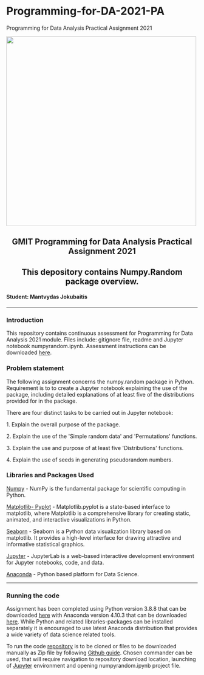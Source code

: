 # Programming-for-DA-2021-PA
Programming for Data Analysis Practical Assignment 2021

<img src="https://www.seekpng.com/png/full/70-701501_jupyter-python-and-numpy-logos-python-jupyter-logo.png" width="500"/>


<h2 style="text-align: center;">GMIT Programming for Data Analysis Practical Assignment 2021</h2>
<h2 style="text-align: center;">This depository contains Numpy.Random package overview.</h2>
<h4>Student: Mantvydas Jokubaitis</h4>

___

<h3>Introduction</h3>
<p>This repository contains continuous assessment for Programming for Data Analysis 2021 module. Files include: gitignore file, readme and Jupyter notebook numpyrandom.ipynb. Assessment instructions can be downloaded <a href="https://github.com/brianmcgmit/ProgDA/raw/master/ProgDA_Assignment.pdf">here</a>.</p>

<h3>Problem statement</h3>
<p>The following assignment concerns the numpy.random package in Python. Requirement is to to create a Jupyter notebook explaining the use of the package, including detailed explanations of at least five of the distributions provided for in the package.</p>
<p>There are four distinct tasks to be carried out in Jupyter notebook:</p>
<p>1. Explain the overall purpose of the package.</p>
<p>2. Explain the use of the 'Simple random data' and 'Permutations' functions.</p>
<p>3. Explain the use and purpose of at least five 'Distributions' functions.</p>
<p>4. Explain the use of seeds in generating pseudorandom numbers. </p>

<h3>Libraries and Packages Used</h3>
<p><a href="https://numpy.org/doc/stable/user/quickstart.html">Numpy</a> - NumPy is the fundamental package for scientific computing in Python.</p>
<p><a href="https://matplotlib.org/stable/api/_as_gen/matplotlib.pyplot.html">Matplotlib- Pyplot</a> - Matplotlib.pyplot is a state-based interface to matplotlib, where Matplotlib is a comprehensive library for creating static, animated, and interactive visualizations in Python.</p>
<p><a href="https://seaborn.pydata.org/">Seaborn</a> - Seaborn is a Python data visualization library based on matplotlib. It provides a high-level interface for drawing attractive and informative statistical graphics.</p>
<p><a href="https://jupyterlab.readthedocs.io/en/latest/">Jupyter</a> - JupyterLab is a web-based interactive development environment for Jupyter notebooks, code, and data.</p>
<p><a href="https://www.anaconda.com/products/individual">Anaconda</a> - Python based platform for Data Science.</p>

___

<h3>Running the code</h3>
<p>Assignment has been completed using Python version 3.8.8 that can be downloaded <a href="https://www.python.org/downloads/">here</a> with Anaconda version 4.10.3 that can be downloaded <a href="https://www.anaconda.com/products/individual">here</a>. While Python and related libraries-packages can be installed separately it is encouraged to use latest Anaconda distribution that provides a wide variety of data science related tools.</p>
<p>To run the code <a href="https://github.com/Mantvydas-data/Programming-for-DA-2021-PA">repository</a> is to be cloned or files to be downloaded manually as Zip file by following <a href="https://docs.github.com/en/get-started/quickstart/fork-a-repo">Github guide</a>. Chosen commander can be used, that will require navigation to repository download location, launching of <a href="https://jupyterlab.readthedocs.io/en/latest/getting_started/starting.html">Jupyter</a> environment and opening numpyrandom.ipynb project file.</p>

